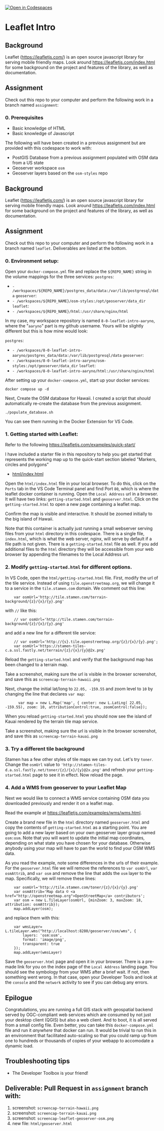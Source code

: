 [![Open in Codespaces](https://classroom.github.com/assets/launch-codespace-f4981d0f882b2a3f0472912d15f9806d57e124e0fc890972558857b51b24a6f9.svg)](https://classroom.github.com/open-in-codespaces?assignment_repo_id=9489988)
# Leaflet Intro

## Background
Leaflet (https://leafletjs.com/) is an open source javascript library for serving mobile friendly maps. Look around https://leafletjs.com/index.html for some background on the project and features of the library, as well as documentation. 

## Assignment
Check out this repo to your computer and perform the following work in a branch named `assignment`:

### 0. Prerequisites
- Basic knowledge of HTML
- Basic knowledge of Javascript

The following will have been created in a previous assignment but are provided with this codespace to work with:
- PostGIS Database from a previous assignment populated with OSM data from a US state
- Geoserver workspace `osm`
- Geoserver layers based on the `osm-styles` repo

## Background
Leaflet (https://leafletjs.com/) is an open source javascript library for serving mobile friendly maps. Look around https://leafletjs.com/index.html for some background on the project and features of the library, as well as documentation. 

## Assignment
Check out this repo to your computer and perform the following work in a branch named `leaflet`. Deliverables are listed at the bottom.

### 0. Environment setup:
Open your `docker-compose.yml` file and replace the `${REPO_NAME}` string in the volume mappings for the three services: 
`postgres`: 
- `- /workspaces/${REPO_NAME}/postgres_data/data:/var/lib/postgresql/data`
`geoserver`:
- `- /workspaces/${REPO_NAME}/osm-styles:/opt/geoserver/data_dir`
`leaflet`:
- `- /workspaces/${REPO_NAME}/html:/usr/share/nginx/html`

In my case, my workspace repository is named `8-0-leaflet-intro-aaryno`, where the "`aaryno`" part is my github username. Yours will be slightly different but this is how mine would look: 

`postgres`: 
- `- /workspaces/8-0-leaflet-intro-aaryno/postgres_data/data:/var/lib/postgresql/data`
`geoserver`:
- `- /workspaces/8-0-leaflet-intro-aaryno/osm-styles:/opt/geoserver/data_dir`
`leaflet`:
- `- /workspaces/8-0-leaflet-intro-aaryno/html:/usr/share/nginx/html`

After setting up your `docker-compose.yml`, start up your docker services:

```
docker compose up -d
```

Next, Create the OSM database for Hawaii. I created a script that _should_ automatically re-create the database from the previous assignment.
```
./populate_database.sh
```

You can see them running in the Docker Extension for VS Code.

### 1. Getting started with Leaflet:
Refer to the following 
https://leafletjs.com/examples/quick-start/

I have included a starter file in this repository to help you get started that represents the working map up to the quick-start section labeled "Markers, circles and polygons"

- [html/index.html](html/index.html)

Open the `html/index.html` file in your local browser. To do this, click on the `Ports` tab in the VS Code Terminal panel and find Port `80`, which is where the leaflet docker container is running. Open the `Local Address` url in a browser. It will have two links: `getting-started.html` and `geoserver.html`. Click on the `getting-started.html` to open a new page containing a leaflet map.

Confirm the map is visible and interactive. It should be zoomed initially to the big island of Hawaii.

Note that this container is actually just running a small webserver serving files from your `html` directory in this codespace. There is a single file, `index.html`, which is what the web server, nginx, will serve by default if a file path is not given. There is a `getting-started.html` file as well. If you add additional files to the `html` directory they will be accessible from your web browser by appending the filenames to the Local Address url.

### 2. Modify `getting-started.html` for different options.

In VS Code, open the `html/getting-started.html` file. First, modify the url of the tile service. Instead of using `tile.openstreetmap.org`, we will change it to a service in the `tile.stamen.com` domain. We comment out this line:
```
    var osmUrl='http://tile.stamen.com/terrain-background/{z}/{x}/{y}.png'
```
with `//` like this:
```
    // var osmUrl='http://tile.stamen.com/terrain-background/{z}/{x}/{y}.png'
```
and add a new line for a different tile service:
```
    // var osmUrl='http://{s}.tile.openstreetmap.org/{z}/{x}/{y}.png';
    var osmUrl='https://stamen-tiles-c.a.ssl.fastly.net/terrain/{z}/{x}/{y}@2x.png'
```
Reload the `getting-started.html` and verify that the background map has been changed to a terrain map.

Take a screenshot, making sure the url is visible in the browser screenshot, and save this as `screencap-terrain-hawaii.png`

Next, change the initial lat/long to `22.05, -159.55` and zoom level to `10` by changing the line that declares `var map`:
```
      var map = new L.Map('map', { center: new L.LatLng( 22.05, -159.55), zoom: 10, attributionControl:true, zoomControl:false});  
```

When you reload `getting-started.html` you should now see the island of Kauai rendered by the terrain tile map service. 

Take a screenshot, making sure the url is visible in the browser screenshot, and save this as `screencap-terrain-kauai.png`

### 3. Try a different tile background
Stamen has a few other styles of tile maps we can try out. Let's try `toner`. Change the `osmUrl` value to `'http://stamen-tiles-d.a.ssl.fastly.net/toner/{z}/{x}/{y}@2x.png'` and refresh your `getting-started.html` page to see it in effect. Now reload the page.


### 4. Add a WMS from geoserver to your Leaflet Map
Next we would like to connect a WMS service containing OSM data you downloaded previously and render it on a leaflet map.

Read the example at https://leafletjs.com/examples/wms/wms.html.

Create a brand new file in the `html` directory named `geoserver.html` and copy the contents of `getting-started.html` as a starting point. You are going to add a new layer based on your own geoserver layer group named `osm:osm`. Note that you will want to update the initial map coordinates, depending on what state you have chosen for your database. Otherwise anybody using your map will have to pan the world to find your OSM WMS data.

As you read the example, note some differences in the urls of their example. For the `geoserver.html` file we will remove the references to `var osmUrl`, `var osmAttrib`, and `var osm` and remove the line that adds the `osm` layer to the map. Specifically, we will remove these lines:
```
    var osmUrl='http://tile.stamen.com/toner/{z}/{x}/{y}.png'
    var osmAttrib='Map data © <a href="http://openstreetmap.org">OpenStreetMap</a> contributors';
    var osm = new L.TileLayer(osmUrl, {minZoom: 3, maxZoom: 18, attribution: osmAttrib});
    map.addLayer(osm);
```
and replace them with this:
```
    var wmsLayer= L.tileLayer.wms("http://localhost:8280/geoserver/osm/wms", {
        layers: 'osm:osm',
        format: 'image/png',
        transparent: true
    });
    map.addLayer(wmsLayer)
```  

Save the `geoserver.html` page and open it in your browser. There is a pre-made link for you on the index page of the `Local Address` landing page. You should see the symbology from your WMS after a brief wait. If not, then something went wrong. In that case, open your Developer Tools and look at the `console` and the `network` activity to see if you can debug any errors.


## Epilogue
Congratulations, you are running  a full GIS stack with geospatial backend served by OGC-compliant web services which are consumed by not just your desktop client (QGIS) but also a web client. And to boot, it is all served from a small config file. Even better, you can take this `docker-compose.yml` file and run it _anywhere_ that docker can run. It would be trivial to run this in an environment that facilitated auto-scaling so that you could ramp up from one to hundreds or thousands of copies of your webapp to accomodate a dynamic load.

## Troubleshooting tips
- The Developer Toolbox is your friend!

## Deliverable: Pull Request in `assignment` branch with:
1) screenshot: `screencap-terrain-hawaii.png`
2) screenshot: `screencap-terrain-kauai.png`
3) screenshot: `screencap-leaflet-geoserver-osm.png`
4) new file: `html/geoserver.html`
